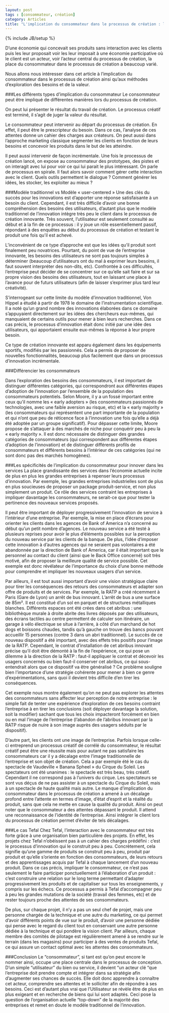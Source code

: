 ```yaml
---
layout: post
tags : [consommateur, création]
category: Articles
title: "L'implication du consommateur dans le processus de création : les méthodes d'exploration des besoins et de la valeur"
---
```

{% include JB/setup %}

D’une économie qui concevait ses produits sans interaction avec les clients puis les leur proposait voir les leur imposait à une économie participative où le client est un acteur, voir l’acteur central du processus de création, la place du consommateur dans le processus de création a beaucoup varié. 

Nous allons nous intéresser dans cet article à l’implication du consommateur dans le processus de création ainsi qu’aux méthodes d’exploration des besoins et de la valeur.

###Les différents types d’implication du consommateur
Le consommateur peut être impliqué de différentes manières lors du processus de création. 

On peut lui présenter le résultat du travail de création. Le processus créatif est terminé, il s’agit de juger la valeur du résultat. 

Le consommateur peut intervenir au départ du processus de création. En effet, il peut être le prescripteur du besoin. Dans ce cas, l’analyse de ces attentes donne un cahier des charges aux créateurs. On peut aussi dans l’approche marketing classique segmenter les clients en fonction de leurs besoins et concevoir les produits dans le but de les atteindre. 

Il peut aussi intervenir de façon incrémentale. Une fois le processus de création lancé, on expose au consommateur des prototypes, des pistes et on interagit avec lui pour voir ce qui lui parait le plus intéressant. On parle de processus en spirale. Il faut alors savoir comment gérer cette interaction avec le client. Quels outils permettent le dialogue ? Comment générer les idées, les stocker, les exploiter au mieux ?

###Modèle traditionnel vs Modèle « user-centered »
Une des clés du succès pour les innovations est d’apporter une réponse satisfaisante à un besoin du client. Cependant, il est très difficile d’avoir une bonne compréhension des besoins des utilisateurs, d’autant plus que le modèle traditionnel de l’innovation intègre très peu le client dans le processus de création innovante. Très souvent, l’utilisateur est seulement consulté au début et à la fin de ce processus : il y joue un rôle essentiellement passif, répondant à des enquêtes au début du processus de création et testant le produit une fois qu’il est achevé.

L’inconvénient de ce type d’approche est que les idées qu’il produit sont finalement peu novatrices. Pourtant, du point de vue de l’entreprise innovante, les besoins des utilisateurs ne sont pas toujours simples à déterminer (beaucoup d’utilisateurs ont du mal à exprimer leurs besoins, il faut souvent interpréter des non-dits, etc). Confrontée à ces difficultés, l’entreprise peut décider de se concentrer sur ce qu’elle sait faire et sur sa propre vision des besoins des utilisateurs, tout en laissant une place à l’avance pour de futurs utilisateurs (afin de laisser s’exprimer plus tard leur créativité).

S’interrogeant sur cette limite du modèle d’innovation traditionnel, Von Hippel a étudié à partir de 1978 le domaine de l’instrumentation scientifique. Il a noté qu’un grand nombre des innovations élaborées dans ce domaine s’appuyaient directement sur les idées des chercheurs eux-mêmes, qui manquaient de certains outils pour mener à bien leurs recherches. Dans ce cas précis, le processus d’innovation était donc initié par une idée des utilisateurs, qui apportaient ensuite eux-mêmes la réponse à leur propre besoin.

Ce type de création innovante est apparu également dans les équipements sportifs, modifiés par les passionnés. Cela a permis de proposer de nouvelles fonctionnalités, beaucoup plus facilement que dans un processus d’innovation incrémentale.

###Différencier les consommateurs

Dans l’exploration des besoins des consommateurs, il est important de distinguer différentes catégories, qui correspondront aux différentes étapes d’adoption de l’innovation par l’ensemble de la population des consommateurs potentiels. Selon Moore, il y a un fossé important entre ceux qu’il nomme les « early adopters » (les consommateurs passionnés de technologies, avec une faible aversion au risque, etc) et la « early majority » (les consommateurs qui représentent une part importante de la population et qui n’ont que peu de réticence face à l’innovation une fois qu’elle a déjà été adoptée par un groupe significatif). Pour dépasser cette limite, Moore propose de s’attaquer à des marchés de niche pour conquérir peu à peu la « early majority ». Il est donc nécessaire de distinguer des grandes catégories de consommateurs (qui correspondent aux différentes étapes d’adoption de l’innovation) et de distinguer différents profils de consommateurs et différents besoins à l’intérieur de ces catégories (qui ne sont donc pas des marchés homogènes).

###Les spécificités de l’implication du consommateur pour innover dans les services
La place grandissante des services dans l’économie actuelle incite de plus en plus les grandes entreprises à repenser leurs processus d’innovation. Par exemple, les grandes entreprises industrielles sont de plus en plus soucieuses de proposer un package produit-service, et non plus simplement un produit. Ce rôle des services contraint les entreprises à impliquer davantage les consommateurs, ne serait-ce que pour tester la pertinence des nouveaux services proposés.

Il peut être important de déployer progressivement l’innovation de service à l’intérieur d’une entreprise. Par exemple, la mise en place d’écrans pour orienter les clients dans les agences de Bank of America n’a concerné au début qu’un petit nombre d’agences. Le nouveau service a été testé à plusieurs reprises pour avoir le plus d’éléments possibles sur la perception du nouveau service par les clients de la banque. De plus, l’idée d’imposer cette innovation à d’autres agences qui ne seraient pas volontaires a été abandonnée par la direction de Bank of America, car il était important que le personnel au contact du client (ainsi que le Back Office concerné) soit très motivé, afin de proposer la meilleure qualité de service possible. Cet exemple est donc révélateur de l’importance du choix d’une bonne méthode pour comprendre et impliquer les nouveaux usagers d’un service.

Par ailleurs, il est tout aussi important d’avoir une vision stratégique claire pour tirer les conséquences des retours des consommateurs et adapter son offre de produits et de services. Par exemple, la RATP a créé récemment à Paris (Gare de Lyon) un arrêt de bus innovant. L’arrêt de bus a une surface de 85m². Il est constitué d’un sol en parquet et de structures métalliques blanches. Différents espaces ont été crées dans cet abribus : une bibliothèque murale à droite abrite des livres déposés par des utilisateurs, des écrans tactiles au centre permettent de calculer son itinéraire, un garage à vélo électrique se situe à l’arrière, à côté d’un marchand de hot dogs et boissons chaudes, tandis qu’à gauche on trouve des bancs pouvant accueillir 15 personnes (contre 3 dans un abri traditionnel). Le succès de ce nouveau dispositif a été important, avec des effets très positifs pour l’image de la RATP. Cependant, le contrat d’installation de cet abribus innovant précise qu’il doit être démonté à la fin de l’expérience, ce qui pose un dilemme à la direction de la RATP : faut-il appliquer le contrat et décevoir les usagers concernés ou bien faut-il conserver cet abribus, ce qui sous-entendrait alors que ce dispositif va être généralisé ? Ce problème souligne bien l’importance d’une stratégie cohérente pour mener à bien ce genre d’expérimentations, sans quoi il devient très difficile d’en tirer les conséquences.

Cet exemple nous montre également qu’on ne peut pas explorer les attentes des consommateurs sans affecter leur perception de notre entreprise : le simple fait de tenter une expérience d’exploration de ces besoins contraint l’entreprise à en tirer les conclusions (soit déployer davantage la solution, soit la modifier) sachant que tous les choix impacteront forcément en bien ou en mal l’image de l’entreprise (l’abandon de l’abribus innovant par la RATP risque de nuire à son image auprès des usagers séduits par le dispositif). 

D’autre part, les clients ont une image de l’entreprise. Parfois lorsque celle-ci entreprend un processus créatif dé corrélé du consommateur, le résultat créatif peut être une réussite mais pour autant ne pas satisfaire les consommateurs car il y a décalage entre l’image traditionnelle de l’entreprise et son objet de création. Cela a par exemple été le cas du spectacle de Vaudeville « Banana Spheel » du Cirque du Soleil. Les spectateurs ont été unanimes : le spectacle est très beau, très créatif. Cependant il ne correspond pas à l’univers du cirque. Les spectateurs se sont vus déçus de ne pas assister à un spectacle du Cirque du Soleil, mais à un spectacle de haute qualité mais autre. Le manque d’implication du consommateur dans le processus de création a amené à un décalage profond entre l’attente en termes d’image, d’état d’esprit et la réalité du produit, sans que cela ne mette en cause la qualité du produit. Ainsi on peut noter que le consommateur a des attentes dépassant le produit. Il attend une reconnaissance de l’identité de l’entreprise. Ainsi intégrer le client lors du processus de création permet d’éviter de tels décalages.

###Le cas Tefal
Chez Tefal, l’interaction avec le consommateur est très forte grâce à une organisation bien particulière des projets. En effet, les projets chez Tefal n’obéissent pas à un cahier des charges prédéfini : c’est le processus d’innovation qui le construit peu à peu. Concrètement, cela signifie qu’une gamme de produits se construit peu à peu, produit par produit et qu’elle s’oriente en fonction des consommateurs, de leurs retours et des apprentissages acquis par Tefal à chaque lancement d’un nouveau produit. Dans ce cas précis, impliquer le consommateur, ce n’est pas seulement le faire participer ponctuellement à l’élaboration d’un produit : c’est construire une relation sur le long terme permettant d’adapter progressivement les produits et de capitaliser sur tous les enseignements, y compris sur les échecs. Ce processus a permis à Tefal d’accompagner peu à peu les grandes mutations de la société (travail des femmes, etc) et de rester toujours proche des attentes de ses consommateurs.

De plus, sur chaque projet, il n’y a pas un seul chef de projet, mais une personne chargée de la technique et une autre du marketing, ce qui permet d’avoir différents points de vue sur le produit, d’avoir une personne dédiée qui pense avec le regard du client tout en conservant une autre personne dédiée à la technique et qui pondère la vision client. Par ailleurs, chaque membre des comités de pilotage est régulièrement amené à se rendre sur le terrain (dans les magasins) pour participer à des ventes de produits Tefal, ce qui assure un contact optimal avec les attentes des consommateurs.

###Conclusion
Le “consommateur”, si tant est qu’on peut encore le nommer ainsi,  occupe une place centrale dans le processus de conception. D’un simple “utilisateur” du bien ou service, il devient “un acteur clé “que l’entreprise doit prendre compte et intégrer dans sa stratégie afin d’augmenter ses chances de succès. Elle doit donc apprendre à connaître cet acteur, comprendre ses attentes et le solliciter afin de répondre à ses besoins. Ceci est d’autant plus vrai que l’Utilisateur  se révèle être de plus en plus exigeant et en recherche de biens qui lui sont adaptés. Ceci pose la question de l’organisation actuelle “top-down” de la majorité des entreprises et remet en doute le modèle traditionnel de l’innovation.